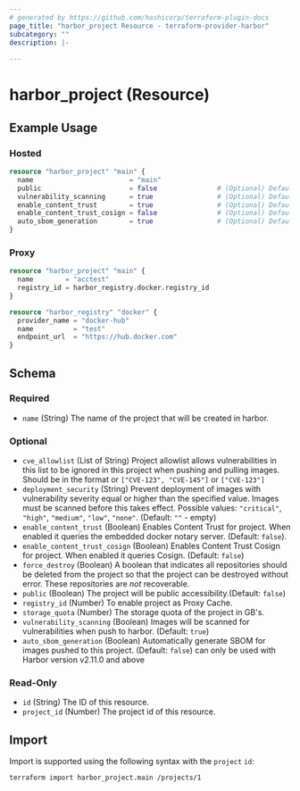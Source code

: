 ```yaml
---
# generated by https://github.com/hashicorp/terraform-plugin-docs
page_title: "harbor_project Resource - terraform-provider-harbor"
subcategory: ""
description: |-
  
---
```


# harbor_project (Resource)

<!-- schema generated by tfplugindocs -->

## Example Usage

### Hosted

```terraform
resource "harbor_project" "main" {
  name                        = "main"
  public                      = false               # (Optional) Default value is false
  vulnerability_scanning      = true                # (Optional) Default value is true. Automatically scan images on push
  enable_content_trust        = true                # (Optional) Default value is false. Deny unsigned images from being pulled (notary)
  enable_content_trust_cosign = false               # (Optional) Default value is false. Deny unsigned images from being pulled (cosign)
  auto_sbom_generation        = true                # (Optional) Default value is false. Automatically generate SBOMs for images
}
```

### Proxy

```terraform
resource "harbor_project" "main" {
  name        = "acctest"
  registry_id = harbor_registry.docker.registry_id
}

resource "harbor_registry" "docker" {
  provider_name = "docker-hub"
  name          = "test"
  endpoint_url  = "https://hub.docker.com"
}
```

## Schema

### Required

- `name` (String) The name of the project that will be created in harbor.

### Optional

- `cve_allowlist` (List of String) Project allowlist allows vulnerabilities in this list to be ignored in this project when pushing and pulling images. Should be in the format or `["CVE-123", "CVE-145"]` or `["CVE-123"]`
- `deployment_security` (String) Prevent deployment of images with vulnerability severity equal or higher than the specified value. Images must be scanned before this takes effect. Possible values: `"critical"`, `"high"`, `"medium"`, `"low"`, `"none"`. (Default: `""` - empty)
- `enable_content_trust` (Boolean) Enables Content Trust for project. When enabled it queries the embedded docker notary server. (Default: `false`).
- `enable_content_trust_cosign` (Boolean) Enables Content Trust Cosign for project. When enabled it queries Cosign. (Default: `false`)
- `force_destroy` (Boolean) A boolean that indicates all repositories should be deleted from the project so that the project can be destroyed without error. These repositories are *not* recoverable.
- `public` (Boolean) The project will be public accessibility.(Default: `false`)
- `registry_id` (Number) To enable project as Proxy Cache.
- `storage_quota` (Number) The storage quota of the project in GB's.
- `vulnerability_scanning` (Boolean) Images will be scanned for vulnerabilities when push to harbor. (Default: `true`)
- `auto_sbom_generation` (Boolean) Automatically generate SBOM for images pushed to this project. (Default: `false`) can only be used with Harbor version v2.11.0 and above

### Read-Only

- `id` (String) The ID of this resource.
- `project_id` (Number) The project id of this resource.

## Import
Import is supported using the following syntax with the `project` `id`:

```shell
terraform import harbor_project.main /projects/1
```
